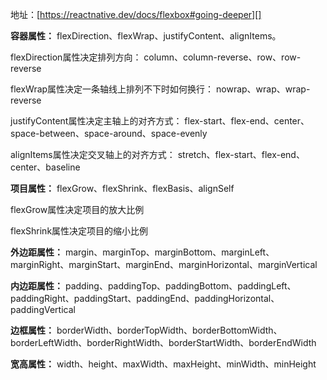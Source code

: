 地址：[https://reactnative.dev/docs/flexbox#going-deeper][]

**容器属性：**
flexDirection、flexWrap、justifyContent、alignItems。

flexDirection属性决定排列方向：
column、column-reverse、row、row-reverse

flexWrap属性决定一条轴线上排列不下时如何换行：
nowrap、wrap、wrap-reverse

justifyContent属性决定主轴上的对齐方式：
flex-start、flex-end、center、space-between、space-around、space-evenly

alignItems属性决定交叉轴上的对齐方式：
stretch、flex-start、flex-end、center、baseline


**项目属性：**
flexGrow、flexShrink、flexBasis、alignSelf

flexGrow属性决定项目的放大比例

flexShrink属性决定项目的缩小比例


**外边距属性：**
margin、marginTop、marginBottom、marginLeft、marginRight、marginStart、marginEnd、marginHorizontal、marginVertical

**内边距属性：**
padding、paddingTop、paddingBottom、paddingLeft、paddingRight、paddingStart、paddingEnd、paddingHorizontal、paddingVertical

**边框属性：**
borderWidth、borderTopWidth、borderBottomWidth、borderLeftWidth、borderRightWidth、borderStartWidth、borderEndWidth

**宽高属性：**
width、height、maxWidth、maxHeight、minWidth、minHeight
